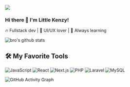 <img src="https://capsule-render.vercel.app/api?type=waving&color=gradient&height=200&section=header&text=Welcome%20to%20My%20GitHub!&fontSize=40&animation=fadeIn" />

### Hi there 👋 I'm Little Kenzy!
🔥 Fullstack dev | 🎨 UI/UX lover | 🧠 Always learning


![bro's github stats](https://github-readme-stats.vercel.app/api?username=LittleKenzy&show_icons=true&theme=algolia)
## 🛠️ My Favorite Tools

![JavaScript](https://img.shields.io/badge/-JavaScript-black?style=flat-square&logo=javascript)
![React](https://img.shields.io/badge/-React-black?style=flat-square&logo=react)
![Next.js](https://img.shields.io/badge/-Next.js-black?style=flat-square&logo=next.js)
![PHP](https://img.shields.io/badge/-PHP-777BB4?style=flat-square&logo=php&logoColor=white)
![Laravel](https://img.shields.io/badge/-Laravel-black?style=flat-square&logo=laravel)
![MySQL](https://img.shields.io/badge/-MySQL-black?style=flat-square&logo=mysql)

![GitHub Activity Graph](https://github-readme-activity-graph.vercel.app/graph?username=LittleKenzy&theme=react-dark)


